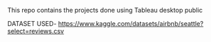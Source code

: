 This repo contains the projects done using Tableau desktop public

DATASET USED- https://www.kaggle.com/datasets/airbnb/seattle?select=reviews.csv
